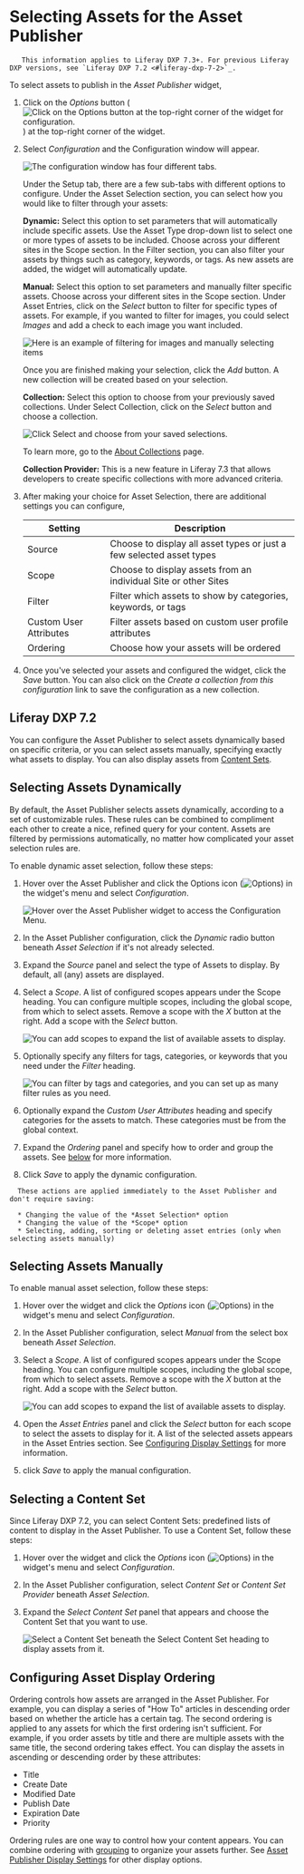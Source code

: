# Selecting Assets for the Asset Publisher

```note::
   This information applies to Liferay DXP 7.3+. For previous Liferay DXP versions, see `Liferay DXP 7.2 <#liferay-dxp-7-2>`_.
```
To select assets to publish in the *Asset Publisher* widget,

1. Click on the *Options* button (![Click on the Options button at the top-right corner of the widget for configuration.](../../../images/icon-options.png)) at the top-right corner of the widget.

1. Select *Configuration* and the Configuration window will appear.

    ![The configuration window has four different tabs.](selecting-assets-for-the-asset-publisher/images/02.png)

    Under the Setup tab, there are a few sub-tabs with different options to configure. Under the Asset Selection section, you can select how you would like to filter through your assets:

    **Dynamic:** Select this option to set parameters that will automatically include specific assets. Use the Asset Type drop-down list to select one or more types of assets to be included. Choose across your different sites in the Scope section. In the Filter section, you can also filter your assets by things such as category, keywords, or tags. As new assets are added, the widget will automatically update.

    **Manual:** Select this option to set parameters and manually filter specific assets. Choose across your different sites in the Scope section. Under Asset Entries, click on the *Select* button to filter for specific types of assets. For example, if you wanted to filter for images, you could select *Images* and add a check to each image you want included.

    ![Here is an example of filtering for images and manually selecting items](selecting-assets-for-the-asset-publisher/images/03.png)

    Once you are finished making your selection, click the *Add* button. A new collection will be created based on your selection.

    **Collection:** Select this option to choose from your previously saved collections. Under Select Collection, click on the *Select* button and choose a collection.

    ![Click Select and choose from your saved selections.](selecting-assets-for-the-asset-publisher/images/04.png)

    To learn more, go to the [About Collections](../../../content-authoring-and-management/collections-and-collection-pages/about-collections-and-collection-pages.md) page.

    **Collection Provider:** This is a new feature in Liferay 7.3 that allows developers to create specific collections with more advanced criteria. 

1. After making your choice for Asset Selection, there are additional settings you can configure,

    | Setting | Description |
    | ------- | ----------- |
    | Source | Choose to display all asset types or just a few selected asset types |
    | Scope | Choose to display assets from an individual Site or other Sites |
    | Filter | Filter which assets to show by categories, keywords, or tags |
    | Custom User Attributes | Filter assets based on custom user profile attributes |
    | Ordering | Choose how your assets will be ordered |

1. Once you've selected your assets and configured the widget, click the *Save* button. You can also click on the *Create a collection from this configuration* link to save the configuration as a new collection.

## Liferay DXP 7.2

You can configure the Asset Publisher to select assets dynamically based on specific criteria, or you can select assets manually, specifying exactly what assets to display. You can also display assets from [Content Sets](../../../content-authoring-and-management/content_sets.md).

## Selecting Assets Dynamically

By default, the Asset Publisher selects assets dynamically, according to a set of customizable rules. These rules can be combined to compliment each other to create a nice, refined query for your content. Assets are filtered by permissions automatically, no matter how complicated your asset selection rules are.

To enable dynamic asset selection, follow these steps:

1. Hover over the Asset Publisher and click the Options icon (![Options](../../../images/icon-app-options.png)) in the widget's menu and select *Configuration*.

    ![Hover over the Asset Publisher widget to access the Configuration Menu.](./selecting-assets-for-the-asset-publisher/images/05.png)

1. In the Asset Publisher configuration, click the *Dynamic* radio button beneath *Asset Selection* if it's not already selected.
1. Expand the *Source* panel and select the type of Assets to display. By default, all (any) assets are displayed.
1. Select a *Scope*. A list of configured scopes appears under the Scope heading. You can configure multiple scopes, including the global scope, from which to select assets. Remove a scope with the *X* button at the right. Add a scope with the *Select* button.

    ![You can add scopes to expand the list of available assets to display.](./selecting-assets-for-the-asset-publisher/images/06.png)

1. Optionally specify any filters for tags, categories, or keywords that you need under the *Filter* heading.

    ![You can filter by tags and categories, and you can set up as many filter rules as you need.](./selecting-assets-for-the-asset-publisher/images/07.png)

1. Optionally expand the *Custom User Attributes* heading and specify categories for the assets to match. These categories must be from the global context. 

1. Expand the *Ordering* panel and specify how to order and group the assets. See [below](#configuring-asset-display-ordering) for more information.

1. Click *Save* to apply the dynamic configuration.

```note::
  These actions are applied immediately to the Asset Publisher and don't require saving:

  * Changing the value of the *Asset Selection* option
  * Changing the value of the *Scope* option
  * Selecting, adding, sorting or deleting asset entries (only when selecting assets manually)
```

## Selecting Assets Manually

To enable manual asset selection, follow these steps:

1. Hover over the widget and click the *Options* icon (![Options](../../../images/icon-app-options.png)) in the widget's menu and select *Configuration*.
1. In the Asset Publisher configuration, select *Manual* from the select box beneath *Asset Selection*.
1. Select a *Scope*. A list of configured scopes appears under the Scope heading. You can configure multiple scopes, including the global scope, from which to select assets. Remove a scope with the *X* button at the right. Add a scope with the *Select* button.

    ![You can add scopes to expand the list of available assets to display.](./selecting-assets-for-the-asset-publisher/images/06.png)

1. Open the *Asset Entries* panel and click the *Select* button for each scope to select the assets to display for it. A list of the selected assets appears in the Asset Entries section. See [Configuring Display Settings](./configuring-display-settings.md) for more information.
1. click *Save* to apply the manual configuration.

## Selecting a Content Set

Since Liferay DXP 7.2, you can select Content Sets: predefined lists of content to display in the Asset Publisher. To use a Content Set, follow these steps:

1. Hover over the widget and click the *Options* icon (![Options](../../../images/icon-app-options.png)) in the widget's menu and select *Configuration*.
1. In the Asset Publisher configuration, select *Content Set* or *Content Set Provider* beneath *Asset Selection*.
1. Expand the *Select Content Set* panel that appears and choose the Content Set that you want to use.

    ![Select a Content Set beneath the Select Content Set heading to display assets from it.](./selecting-assets-for-the-asset-publisher/images/08.png)

## Configuring Asset Display Ordering

Ordering controls how assets are arranged in the Asset Publisher. For example, you can display a series of "How To" articles in descending order based on whether the article has a certain tag. The second ordering is applied to any assets for which the first ordering isn't sufficient. For example, if you order assets by title and there are multiple assets with the same title, the second ordering takes effect. You can display the assets in ascending or descending order by these attributes:

* Title
* Create Date
* Modified Date
* Publish Date
* Expiration Date
* Priority

Ordering rules are one way to control how your content appears. You can combine ordering with [grouping](./configuring-display-settings.md#grouping) to organize your assets further. See [Asset Publisher Display Settings](./configuring-display-settings.md) for other display options.